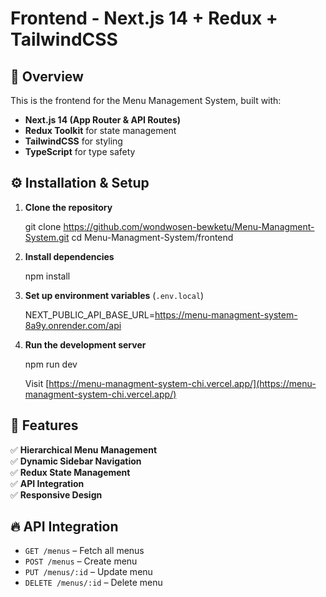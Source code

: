 # Frontend - Next.js 14 + Redux + TailwindCSS

## 🚀 Overview
This is the frontend for the Menu Management System, built with:
- **Next.js 14 (App Router & API Routes)**
- **Redux Toolkit** for state management
- **TailwindCSS** for styling
- **TypeScript** for type safety


## ⚙️ Installation & Setup
1. **Clone the repository**  
   
      git clone https://github.com/wondwosen-bewketu/Menu-Managment-System.git
      cd Menu-Managment-System/frontend
   
2. **Install dependencies**  
   
      npm install
   
3. **Set up environment variables** (`.env.local`)  
   
      NEXT_PUBLIC_API_BASE_URL=https://menu-managment-system-8a9y.onrender.com/api
   
4. **Run the development server**  
   
      npm run dev
   
      Visit [https://menu-managment-system-chi.vercel.app/](https://menu-managment-system-chi.vercel.app/)

## 📌 Features
✅ **Hierarchical Menu Management**  
✅ **Dynamic Sidebar Navigation**  
✅ **Redux State Management**  
✅ **API Integration**  
✅ **Responsive Design**  

## 🔥 API Integration
- `GET /menus` – Fetch all menus  
- `POST /menus` – Create menu  
- `PUT /menus/:id` – Update menu  
- `DELETE /menus/:id` – Delete menu  
